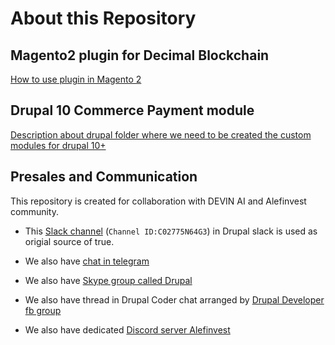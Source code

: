 # About this Repository

## Magento2 plugin for Decimal Blockchain

[How to use plugin in Magento 2](/magento/README.md)

## Drupal 10 Commerce Payment module

[Description about drupal folder where we need to be created the custom modules for drupal 10+](/drupal/README.md)

## Presales and Communication

This repository is created for collaboration with DEVIN AI and Alefinvest community.

* This [Slack channel](https://drupal.slack.com/archives/C02775N64G3/p1694851658412059) (`Channel ID:C02775N64G3`) in Drupal slack is used as origial source of true.

* We also have [chat in telegram](https://t.me/+J8HaL2vt_nM4NWFi)

* We also have [Skype group called Drupal](https://join.skype.com/GuCd7gITYzpY)

* We also have thread in Drupal Coder chat arranged by [Drupal Developer fb group](https://www.facebook.com/groups/DrupalDeveloper)

* We also have dedicated [Discord server Alefinvest](https://discord.gg/mK84KEB4P2)
